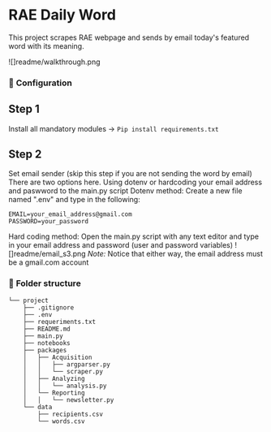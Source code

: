 # RAE Daily Word
This project scrapes RAE webpage and sends by email today's featured word with its meaning.

![]readme/walkthrough.png

### :wrench: **Configuration**
## Step 1
Install all mandatory modules -> `Pip install requirements.txt`

## Step 2
Set email sender (skip this step if you are not sending the word by email)
There are two options here. Using dotenv or hardcoding your email address and paswword to the main.py script
Dotenv method:
Create a new file named ".env" and type in the following:
```
EMAIL=your_email_address@gmail.com
PASSWORD=your_password
```

Hard coding method:
Open the main.py script with any text editor and type in your email address and password (user and password variables)
![]readme/email_s3.png
*Note:* Notice that either way, the email address must be a gmail.com account


### :file_folder: **Folder structure**
```
└── project
    ├── .gitignore
    ├── .env
    ├── requeriments.txt
    ├── README.md
    ├── main.py
    ├── notebooks
    ├── packages
    │   ├── Acquisition
    │   │   ├── argparser.py
    │   │   └── scraper.py
    │   ├── Analyzing
    │   │   └── analysis.py
    │   └── Reporting
    │   │   └── newsletter.py
    └── data
        ├── recipients.csv
        └── words.csv
```


